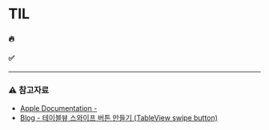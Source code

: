 # TIL

### 🔥

#### ✅


***

### ⚠️ 참고자료
- [Apple Documentation - ]()
- [Blog - 테이블뷰 스와이프 버튼 만들기 (TableView swipe button)](https://gonslab.tistory.com/45)
